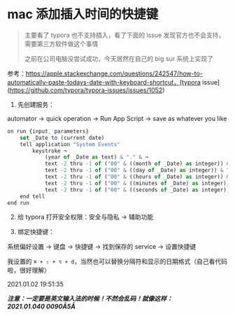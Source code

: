 # mac 添加插入时间的快捷键

> 主要看了 typora 也不支持插入，看了下面的 issue 发现官方也不会支持，需要第三方软件做这个事情
>
> 之前在公司电脑没尝试成功，今天居然在自己的 big sur 系统上实现了

参考：https://apple.stackexchange.com/questions/242547/how-to-automatically-paste-todays-date-with-keyboard-shortcut，[typora issue](https://github.com/typora/typora-issues/issues/1052)

1. 先创建服务：

automator -> quick operation -> Run App Script -> save as whatever you like

```jsx
on run {input, parameters}
	set _Date to (current date)
	tell application "System Events"
		keystroke ¬
			(year of _Date as text) & "." & ¬
			text -2 thru -1 of ("00" & ((month of _Date) as integer)) & "." & ¬
			text -2 thru -1 of ("00" & ((day of _Date) as integer)) & " " & ¬
			text -2 thru -1 of ("00" & ((hours of _Date) as integer)) & ":" & ¬
			text -2 thru -1 of ("00" & ((minutes of _Date) as integer)) & ":" & ¬
			text -2 thru -1 of ("00" & ((seconds of _Date) as integer))
	end tell
end run

```

2. 给 typora 打开安全权限：安全与隐私 -> 辅助功能

3. 绑定快捷键：

系统偏好设置 -> 键盘 -> 快捷键 -> 找到保存的 service -> 设置快捷键

我设置的 `⌘ + ⇧ + ⌥ + d`，当然也可以替换分隔符和显示的日期格式（自己看代码啦，很好理解）

2021.01.02 19:51:35

**_注意：一定要是英文输入法的时候！不然会乱码！就像这样：2021.01.040 0090Å5Å_**
